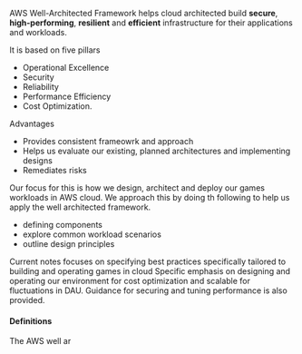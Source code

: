 AWS Well-Architected Framework helps cloud architected build **secure**, **high-performing**, **resilient** and **efficient** infrastructure for their applications and workloads.

It is based on five pillars
- Operational Excellence
- Security
- Reliability
- Performance Efficiency
- Cost Optimization.

Advantages
 - Provides consistent frameowrk and approach
 - Helps us evaluate our existing, planned architectures and implementing designs
 - Remediates risks

Our focus for this is how we design, architect and deploy our games workloads in AWS cloud.
We approach this by doing th following to help us apply the well architected framework.
- defining components
- explore common workload scenarios
- outline design principles
  
Current notes focuses on specifying best practices specifically tailored to building and operating games in cloud
Specific emphasis on  designing and operating our environment for cost optimization and scalable for fluctuations in DAU.
Guidance for securing and tuning performance is also provided.


#### Definitions

The AWS well ar



